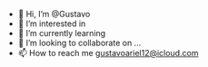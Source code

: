 - 👋 Hi, I’m @Gustavo
- 👀 I’m interested in 
- 🌱 I’m currently learning 
- 💞️ I’m looking to collaborate on ...
- 📫 How to reach me gustavoariel12@icloud.com

<!---
Piripi14/Piripi14 is a ✨ special ✨ repository because its `README.md` (this file) appears on your GitHub profile.
You can click the Preview link to take a look at your changes.
--->
